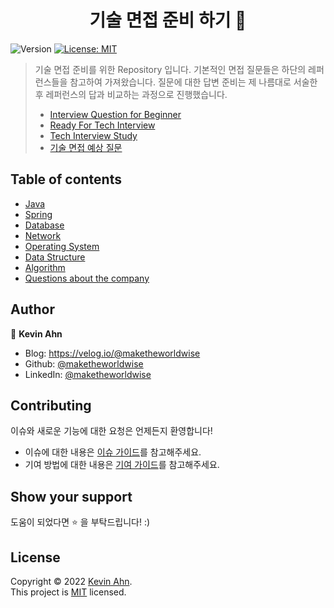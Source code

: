 <h1 align="center">기술 면접 준비 하기 🎉</h1>
<p>
  <img alt="Version" src="https://img.shields.io/badge/version-1.0.0-blue.svg?cacheSeconds=2592000" />
  <a href="LICENSE" target="_blank">
    <img alt="License: MIT" src="https://img.shields.io/badge/License-mit-yellow.svg" />
  </a>
</a>
</p>

> 기술 면접 준비를 위한 Repository 입니다. 기본적인 면접 질문들은 하단의 레퍼런스들을 참고하여 가져왔습니다. 질문에 대한 답변 준비는 제 나름대로 서술한 후 레퍼런스의 답과 비교하는 과정으로 진행했습니다.
>
> - [Interview Question for Beginner](https://github.com/JaeYeopHan/Interview_Question_for_Beginner#%EB%A9%B4%EC%A0%91%EC%97%90%EC%84%9C-%EB%B0%9B%EC%95%98%EB%8D%98-%EC%A7%88%EB%AC%B8%EB%93%A4)
> - [Ready For Tech Interview](https://github.com/WooVictory/Ready-For-Tech-Interview)
> - [Tech Interview Study](https://github.com/devham76/tech-interview-study)
> - [기술 면접 예상 질문](https://gmlwjd9405.github.io/2017/10/01/basic-concepts-of-development-java.html)

## Table of contents

- [Java](/java/index.md)
- [Spring](/spring/index.md)
- [Database](/database/index.md)
- [Network](/network/index.md)
- [Operating System](/os/index.md)
- [Data Structure](/data_structure/index.md)
- [Algorithm](/algorithm/index.md)
- [Questions about the company](/questions/index.md)

## Author

👤 **Kevin Ahn**

- Blog: https://velog.io/@maketheworldwise
- Github: [@maketheworldwise](https://github.com/maketheworldwise)
- LinkedIn: [@maketheworldwise](www.linkedin.com/in/maketheworldwise)

## Contributing

이슈와 새로운 기능에 대한 요청은 언제든지 환영합니다!

- 이슈에 대한 내용은 [이슈 가이드](./.github/issue_template.md)를 참고해주세요.
- 기여 방법에 대한 내용은 [기여 가이드](/.github/pull_request_template.md)를 참고해주세요.

## Show your support

도움이 되었다면 ⭐️ 을 부탁드립니다! :)

## License

Copyright © 2022 [Kevin Ahn](https://github.com/maketheworldwise).<br />
This project is [MIT](LICENSE) licensed.
